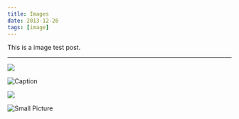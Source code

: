 ```yaml
---
title: Images
date: 2013-12-26
tags: [image]
---
```


This is a image test post.

---

![](/wallpaper-2572384.jpg)

![Caption](/wallpaper-2311325.jpg)

![](/wallpaper-878514.jpg)

![Small Picture](https://via.placeholder.com/350x150.jpg)
